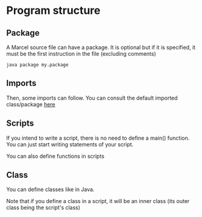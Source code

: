# Program structure

## Package
A Marcel source file can have a package. It is optional but if it is specified, it must be the first instruction in the file
(excluding comments)

``java
package my.package
``

## Imports
Then, some imports can follow. You can consult the default imported class/package [here](./imports.md#default-imports)


## Scripts
If you intend to write a script, there is no need to define a main() function. You can just start writing statements of your script.

You can also define functions in scripts

## Class

You can define classes like in Java. 

Note that if you define a class in a script, it will be an inner class (its outer class being the script's class)
